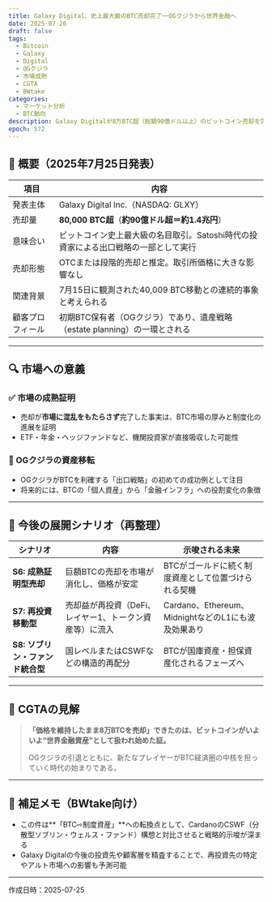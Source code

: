 ```yaml
---
title: Galaxy Digital、史上最大級のBTC売却完了──OGクジラから世界金融へ
date: 2025-07-26
draft: false
tags:
  - Bitcoin
  - Galaxy
  - Digital
  - OGクジラ
  - 市場成熟
  - CGTA
  - BWtake
categories:
  - マーケット分析
  - BTC動向
description: Galaxy Digitalが8万BTC超（総額90億ドル以上）のビットコイン売却を完了と発表。市場への影響は最小限であり、制度資産化の進展と市場の成熟を裏付ける。
epoch: 572
---
```


## 📰 概要（2025年7月25日発表）

| 項目 | 内容 |
|------|------|
| 発表主体 | Galaxy Digital Inc.（NASDAQ: GLXY） |
| 売却量 | **80,000 BTC超**（**約90億ドル超＝約1.4兆円**） |
| 意味合い | ビットコイン史上最大級の名目取引。Satoshi時代の投資家による出口戦略の一部として実行 |
| 売却形態 | OTCまたは段階的売却と推定。取引所価格に大きな影響なし |
| 関連背景 | 7月15日に観測された40,009 BTC移動との連続的事象と考えられる |
| 顧客プロフィール | 初期BTC保有者（OGクジラ）であり、遺産戦略（estate planning）の一環とされる |

---

## 🔍 市場への意義

### ✅ 市場の成熟証明
- 売却が**市場に混乱をもたらさず**完了した事実は、BTC市場の厚みと制度化の進展を証明
- ETF・年金・ヘッジファンドなど、機関投資家が直接吸収した可能性

### 🐋 OGクジラの資産移転
- OGクジラがBTCを利確する「出口戦略」の初めての成功例として注目
- 将来的には、BTCの「個人資産」から「金融インフラ」への役割変化の象徴

---

## 🔮 今後の展開シナリオ（再整理）

| シナリオ | 内容 | 示唆される未来 |
|----------|------|----------------|
| **S6: 成熟証明型売却** | 巨額BTCの売却を市場が消化し、価格が安定 | BTCがゴールドに続く制度資産として位置づけられる契機 |
| **S7: 再投資移動型** | 売却益が再投資（DeFi、レイヤー1、トークン資産等）に流入 | Cardano、Ethereum、MidnightなどのL1にも波及効果あり |
| **S8: ソブリン・ファンド統合型** | 国レベルまたはCSWFなどの構造的再配分 | BTCが国庫資産・担保資産化されるフェーズへ |

---

## 🧭 CGTAの見解

> **「価格を維持したまま8万BTCを売却」できたのは、ビットコインがいよいよ“世界金融資産”として扱われ始めた証。**
>
> OGクジラの引退とともに、新たなプレイヤーがBTC経済圏の中核を担っていく時代の始まりである。

---

## 🧩 補足メモ（BWtake向け）

- この件は**「BTC⇨制度資産」**への転換点として、CardanoのCSWF（分散型ソブリン・ウェルス・ファンド）構想と対比させると戦略的示唆が深まる
- Galaxy Digitalの今後の投資先や顧客層を精査することで、再投資先の特定やアルト市場への影響も予測可能
---

作成日時：2025-07-25